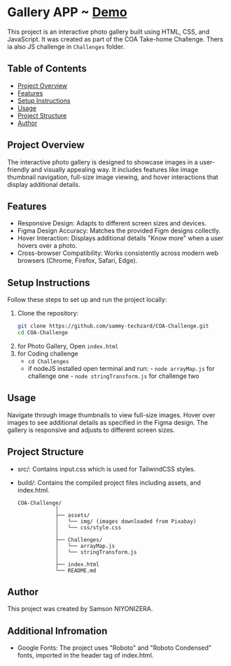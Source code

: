 # Gallery APP ~ [Demo](https://sammy-techzard.github.io/COA-Challenge/)

This project is an interactive photo gallery built using HTML, CSS, and JavaScript. It was created as part of the COA Take-home Challenge. Thers ia also JS challenge in ```Challenges``` folder.

## Table of Contents
- [Project Overview](#project-overview)
- [Features](#features)
- [Setup Instructions](#setup-instructions)
- [Usage](#usage)
- [Project Structure](#project-structure)
- [Author](#author)

## Project Overview
The interactive photo gallery is designed to showcase images in a user-friendly and visually appealing way. It includes features like image thumbnail navigation, full-size image viewing, and hover interactions that display additional details.

## Features
- Responsive Design: Adapts to different screen sizes and devices.
- Figma Design Accuracy: Matches the provided Figm designs collectly.
- Hover Interaction: Displays additional details "Know more" when a user hovers over a photo.
- Cross-browser Compatibility: Works consistently across modern web browsers (Chrome, Firefox, Safari, Edge).

## Setup Instructions
Follow these steps to set up and run the project locally:

1. Clone the repository:
   ```sh
   git clone https://github.com/sammy-techzard/COA-Challenge.git
   cd COA-Challenge
2. for Photo Gallery, Open ```index.html```
3. for Coding challenge 
    - ```cd Challenges ```
    - if nodeJS installed open terminal and run:
          - ```node arrayMap.js``` for challenge one
          - ```node stringTransform.js``` for challenge two

## Usage

Navigate through image thumbnails to view full-size images.
Hover over images to see additional details as specified in the Figma design.
The gallery is responsive and adjusts to different screen sizes.

## Project Structure

  - src/: Contains input.css which is used for TailwindCSS styles.
  - build/: Contains the compiled project files including assets, and index.html.
  
      ```plaintext
      COA-Challenge/
                  │
                  ├── assets/
                  │   └── img/ (images downloaded from Pixabay)
                  │   └── css/style.css
                  │   
                  ├── Challenges/
                  │   └── arrayMap.js
                  │   └── stringTransform.js
                  │
                  ├── index.html
                  └── README.md
      ```



## Author
This project was created by Samson NIYONIZERA.

## Additional Infromation
- Google Fonts: The project uses "Roboto" and "Roboto Condensed" fonts, imported in the header tag of index.html.

